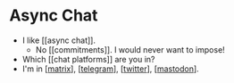 # Async Chat

- I like [[async chat]].
  - No [[commitments]]. I would never want to impose!
- Which [[chat platforms]] are you in?
- I'm in [[matrix]], [[telegram]], [[twitter]], [[mastodon]].


[//begin]: # "Autogenerated link references for markdown compatibility"
[matrix]: matrix "Matrix"
[telegram]: telegram "Telegram"
[twitter]: twitter "Twitter"
[mastodon]: mastodon "Mastodon"
[//end]: # "Autogenerated link references"